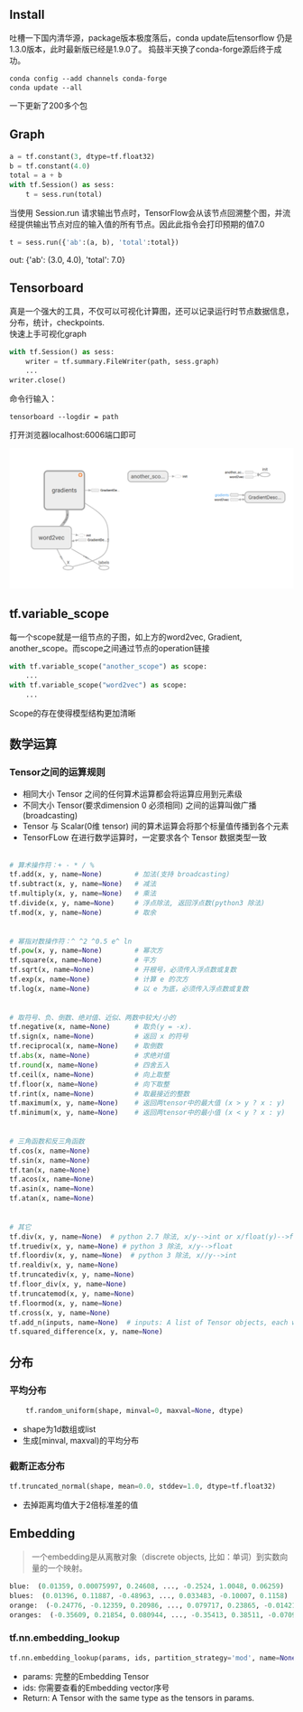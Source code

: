 ## Install
吐槽一下国内清华源，package版本极度落后，conda update后tensorflow 仍是1.3.0版本，此时最新版已经是1.9.0了。
捣鼓半天换了conda-forge源后终于成功。
```shell
conda config --add channels conda-forge
conda update --all
```
一下更新了200多个包

## Graph
```python
a = tf.constant(3, dtype=tf.float32)
b = tf.constant(4.0)
total = a + b
with tf.Session() as sess:
    t = sess.run(total)
```
当使用 Session.run 请求输出节点时，TensorFlow会从该节点回溯整个图，并流经提供输出节点对应的输入值的所有节点。因此此指令会打印预期的值7.0

```python
t = sess.run({'ab':(a, b), 'total':total})
```
out: {'ab': (3.0, 4.0), 'total': 7.0}


## Tensorboard
真是一个强大的工具，不仅可以可视化计算图，还可以记录运行时节点数据信息，分布，统计，checkpoints.  
快速上手可视化graph
```python
with tf.Session() as sess:
    writer = tf.summary.FileWriter(path, sess.graph)
    ...
writer.close()
```
命令行输入：
```shell
tensorboard --logdir = path
```
打开浏览器localhost:6006端口即可

![](figures/tensorboard.png)

## tf.variable_scope
每一个scope就是一组节点的子图，如上方的word2vec, Gradient, another_scope。而scope之间通过节点的operation链接
```python
with tf.variable_scope("another_scope") as scope:
    ...
with tf.variable_scope("word2vec") as scope:
    ...
```
Scope的存在使得模型结构更加清晰

## 数学运算
### Tensor之间的运算规则
- 相同大小 Tensor 之间的任何算术运算都会将运算应用到元素级
- 不同大小 Tensor(要求dimension 0 必须相同) 之间的运算叫做广播(broadcasting)
- Tensor 与 Scalar(0维 tensor) 间的算术运算会将那个标量值传播到各个元素
- TensorFLow 在进行数学运算时，一定要求各个 Tensor 数据类型一致

```python

# 算术操作符：+ - * / % 
tf.add(x, y, name=None)        # 加法(支持 broadcasting)
tf.subtract(x, y, name=None)   # 减法
tf.multiply(x, y, name=None)   # 乘法
tf.divide(x, y, name=None)     # 浮点除法, 返回浮点数(python3 除法)
tf.mod(x, y, name=None)        # 取余
 
 
# 幂指对数操作符：^ ^2 ^0.5 e^ ln 
tf.pow(x, y, name=None)        # 幂次方
tf.square(x, name=None)        # 平方
tf.sqrt(x, name=None)          # 开根号，必须传入浮点数或复数
tf.exp(x, name=None)           # 计算 e 的次方
tf.log(x, name=None)           # 以 e 为底，必须传入浮点数或复数
 
 
# 取符号、负、倒数、绝对值、近似、两数中较大/小的
tf.negative(x, name=None)      # 取负(y = -x).
tf.sign(x, name=None)          # 返回 x 的符号
tf.reciprocal(x, name=None)    # 取倒数
tf.abs(x, name=None)           # 求绝对值
tf.round(x, name=None)         # 四舍五入
tf.ceil(x, name=None)          # 向上取整
tf.floor(x, name=None)         # 向下取整
tf.rint(x, name=None)          # 取最接近的整数 
tf.maximum(x, y, name=None)    # 返回两tensor中的最大值 (x > y ? x : y)
tf.minimum(x, y, name=None)    # 返回两tensor中的最小值 (x < y ? x : y)
 
 
# 三角函数和反三角函数
tf.cos(x, name=None)    
tf.sin(x, name=None)    
tf.tan(x, name=None)    
tf.acos(x, name=None)
tf.asin(x, name=None)
tf.atan(x, name=None)   
 
 
# 其它
tf.div(x, y, name=None)  # python 2.7 除法, x/y-->int or x/float(y)-->float
tf.truediv(x, y, name=None) # python 3 除法, x/y-->float
tf.floordiv(x, y, name=None)  # python 3 除法, x//y-->int
tf.realdiv(x, y, name=None)
tf.truncatediv(x, y, name=None)
tf.floor_div(x, y, name=None)
tf.truncatemod(x, y, name=None)
tf.floormod(x, y, name=None)
tf.cross(x, y, name=None)
tf.add_n(inputs, name=None)  # inputs: A list of Tensor objects, each with same shape and type
tf.squared_difference(x, y, name=None)
```


## 分布  
### 平均分布
```python
    tf.random_uniform(shape, minval=0, maxval=None, dtype) 
```
- shape为1d数组或list
- 生成[minval, maxval)的平均分布 

### 截断正态分布
```python
tf.truncated_normal(shape, mean=0.0, stddev=1.0, dtype=tf.float32)
```
- 去掉距离均值大于2倍标准差的值

## Embedding
>一个embedding是从离散对象（discrete objects, 比如：单词）到实数向量的一个映射。 
```python 
blue:  (0.01359, 0.00075997, 0.24608, ..., -0.2524, 1.0048, 0.06259)
blues:  (0.01396, 0.11887, -0.48963, ..., 0.033483, -0.10007, 0.1158)
orange:  (-0.24776, -0.12359, 0.20986, ..., 0.079717, 0.23865, -0.014213)
oranges:  (-0.35609, 0.21854, 0.080944, ..., -0.35413, 0.38511, -0.070976)
```
### tf.nn.embedding_lookup
```python
tf.nn.embedding_lookup(params, ids, partition_strategy='mod', name=None, validate_indices=True, max_norm=None)
```
- params: 完整的Embedding Tensor
- ids: 你需要查看的Embedding vector序号
- Return: A Tensor with the same type as the tensors in params.  

